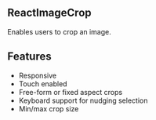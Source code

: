 ## ReactImageCrop
Enables users to crop an image.
## Features
 - Responsive
 - Touch enabled
 - Free-form or fixed aspect crops
 - Keyboard support for nudging selection
 - Min/max crop size
